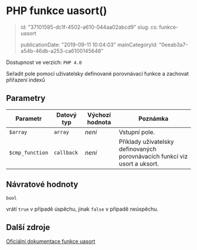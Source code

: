 PHP funkce uasort()
===================

> id: "37101595-dc1f-4502-a610-044aa02abcd9"
> slug:
> 	cs: funkce-uasort
>
> publicationDate: "2019-09-11 10:04:03"
> mainCategoryId: "0eeab3a7-a54b-46db-a253-ca6100145648"

Dostupnost ve verzích: `PHP 4.0`

Seřadit pole pomocí uživatelsky definované porovnávací funkce a zachovat přiřazení indexů


Parametry
--------------

| Parametr | Datový typ | Výchozí hodnota | Poznámka |
|-----|-----|-----|-----|
| `$array` | `array` | *není* | Vstupní pole. |
| `$cmp_function` | `callback` | *není* | Příklady uživatelsky definovaných porovnávacích funkcí viz usort a uksort. |


Návratové hodnoty
----------------

`bool`

vrátí `true` v případě úspěchu, jinak `false` v případě neúspěchu.

Další zdroje
------------

[Oficiální dokumentace funkce uasort](https://www.php.net/manual/en/function.uasort.php)

